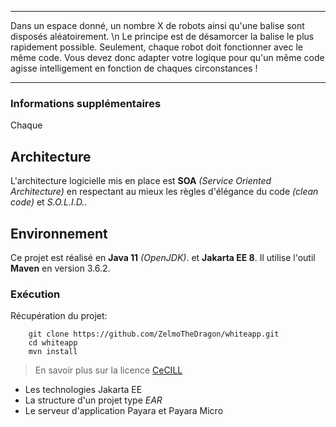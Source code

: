 
***
Dans un espace donné, un nombre X de robots ainsi qu'une balise sont disposés aléatoirement. \n
Le principe est de désamorcer la balise le plus rapidement possible.
Seulement, chaque robot doit fonctionner avec le même code.
Vous devez donc adapter votre logique pour qu'un même code agisse intelligement en fonction de chaques circonstances !
***
### Informations supplémentaires

Chaque 

## Architecture

L'architecture logicielle mis en place est **SOA** *(Service Oriented Architecture)* en respectant au mieux les règles d'élégance du code *(clean code)* et *S.O.L.I.D.*.

## Environnement

Ce projet est réalisé en **Java 11** *(OpenJDK)*. et **Jakarta EE 8**.
Il utilise l'outil **Maven** en version 3.6.2.

### Exécution

Récupération du projet:
~~~
    git clone https://github.com/ZelmoTheDragon/whiteapp.git
    cd whiteapp
    mvn install
~~~

> En savoir plus sur la licence [CeCILL](http://cecill.info/index.fr.html)

* Les technologies Jakarta EE
* La structure d'un projet type *EAR*
* Le serveur d'application Payara et Payara Micro
